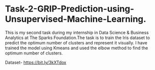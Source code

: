 # Task-2-GRIP-Prediction-using-Unsupervised-Machine-Learning.
This is my second task during my internship in Data Science &amp; Business Analytics at The Sparks Foundation.The task is to train the Iris dataset to predict the optimum number of clusters and represent it visually. I have trained the model using Kmeans and used the elbow method to find the optimum number of clusters.

Dataset- https://bit.ly/3kXTdox

